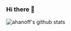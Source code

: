 ### Hi there 👋

![ahanoff's github stats](https://github-readme-stats.vercel.app/api?username=ahanoff&count_private=true&show_icons=true&theme=merko)